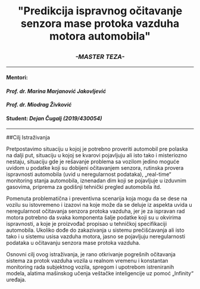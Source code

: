 # <p align="center">**"Predikcija ispravnog očitavanje senzora mase protoka vazduha motora automobila"**</p>
### <p align="center">*-MASTER TEZA-*</p>
---
#### Mentori:
#### ***Prof. dr. Marina Marjanović Jakovljević***
#### ***Prof. dr. Miodrag Živković***
#### Student: ***Dejan Čugalj (2019/430054)***
---

##Cilj Istraživanja

Pretpostavimo situaciju u kojoj je potrebno proveriti automobil pre polaska na dalji put, situaciju u kojoj se kvarovi pojavljuju ali isto tako i misteriozno nestaju, situaciju gde je rešavanje problema sa vozilom jedino moguće uvidom u podatke koji su dobijeni očitavanjem senzora, rutinska provera ispravnosti automobila (uvid u neregularnost podataka), „real-time“ monitoring stanja automobila, iznenadan dim koji se pojavljuje u izduvnim gasovima, priprema za godišnji tehnički pregled automobila itd.

Pomenuta problematična i preventivna scenarija koja mogu da se dese na vozilu su istovremeno i izazovi na koje može da se deluje iz aspekta uvida u neregularnost očitavanja senzora protoka vazduha, jer je za ispravan rad motora potrebno da svaka komponenta šalje podatke koji su u okvirima ispravnosti, a koje je proizvođač propisao u tehničkoj specifikaciji automobila. Ukoliko dođe do zakazivanja u sistemu prečišćavanja ali isto tako i u sistemu usisa vazduha motora, jasno se pojavljuju neregularnosti podataka u očitavanju senzora mase protoka vazduha.

Osnovni cilj ovog istraživanja, je rano otkrivanje pogrešnih očitavanja sistema za protok vazduha vozila u realnom vremenu i konstantan monitoring rada subjektnog vozila, spregom i upotrebom istreniranih modela, alatima mašinskog učenja veštačke inteligencije uz pomoć „Infinity“ uređaja.
